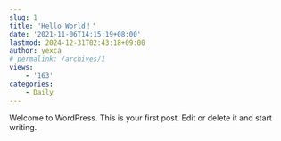 ```yaml
---
slug: 1
title: 'Hello World！'
date: '2021-11-06T14:15:19+08:00'
lastmod: 2024-12-31T02:43:18+09:00
author: yexca
# permalink: /archives/1
views:
    - '163'
categories:
    - Daily
---
```


Welcome to WordPress. This is your first post. Edit or delete it and start writing.

